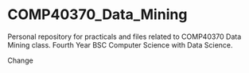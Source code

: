 # COMP40370_Data_Mining
Personal repository for practicals and files related to COMP40370 Data Mining class. Fourth Year BSC Computer Science with Data Science. 

Change